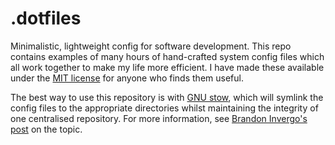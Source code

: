 .dotfiles
=========
Minimalistic, lightweight config for software development. This repo contains examples of many hours of hand-crafted system config files which all work together to make my life more efficient. I have made these available under the [MIT license](http://opensource.org/licenses/MIT) for anyone who finds them useful.

The best way to use this repository is with [GNU stow](https://www.gnu.org/software/stow/), which will symlink the config files to the appropriate directories whilst maintaining the integrity of one centralised repository. For more information, see [Brandon Invergo's post](http://brandon.invergo.net/news/2012-05-26-using-gnu-stow-to-manage-your-dotfiles.html?round=two) on the topic.
